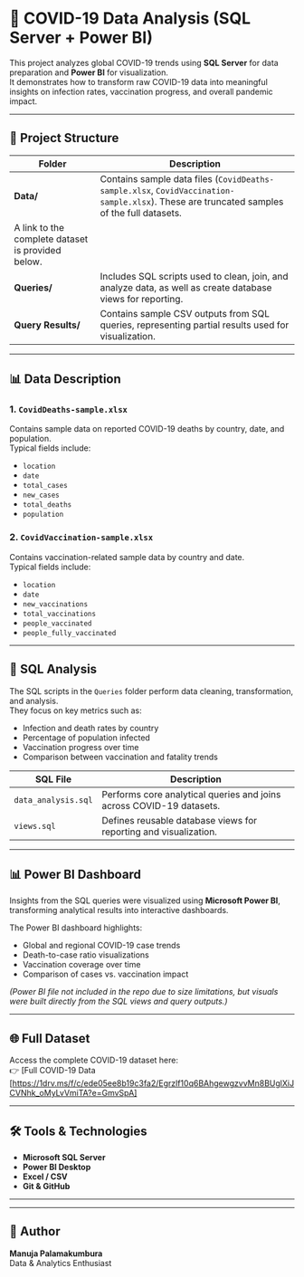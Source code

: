 # 🧪 COVID-19 Data Analysis (SQL Server + Power BI)

This project analyzes global COVID-19 trends using **SQL Server** for data preparation and **Power BI** for visualization.  
It demonstrates how to transform raw COVID-19 data into meaningful insights on infection rates, vaccination progress, and overall pandemic impact.

---

## 📁 Project Structure

| Folder | Description |
|--------|--------------|
| **Data/** | Contains sample data files (`CovidDeaths-sample.xlsx`, `CovidVaccination-sample.xlsx`). These are truncated samples of the full datasets. 
    A link to the complete dataset is provided below. |
| **Queries/** | Includes SQL scripts used to clean, join, and analyze data, as well as create database views for reporting. |
| **Query Results/** | Contains sample CSV outputs from SQL queries, representing partial results used for visualization. |

---

## 📊 Data Description

### 1. `CovidDeaths-sample.xlsx`
Contains sample data on reported COVID-19 deaths by country, date, and population.  
Typical fields include:
- `location`
- `date`
- `total_cases`
- `new_cases`
- `total_deaths`
- `population`

### 2. `CovidVaccination-sample.xlsx`
Contains vaccination-related sample data by country and date.  
Typical fields include:
- `location`
- `date`
- `new_vaccinations`
- `total_vaccinations`
- `people_vaccinated`
- `people_fully_vaccinated`

---

## 🧠 SQL Analysis

The SQL scripts in the `Queries` folder perform data cleaning, transformation, and analysis.  
They focus on key metrics such as:
- Infection and death rates by country  
- Percentage of population infected  
- Vaccination progress over time  
- Comparison between vaccination and fatality trends  

| SQL File | Description |
|-----------|--------------|
| `data_analysis.sql` | Performs core analytical queries and joins across COVID-19 datasets. |
| `views.sql` | Defines reusable database views for reporting and visualization. |

---

## 📊 Power BI Dashboard

Insights from the SQL queries were visualized using **Microsoft Power BI**, transforming analytical results into interactive dashboards.  

The Power BI dashboard highlights:
- Global and regional COVID-19 case trends  
- Death-to-case ratio visualizations  
- Vaccination coverage over time  
- Comparison of cases vs. vaccination impact  

*(Power BI file not included in the repo due to size limitations, but visuals were built directly from the SQL views and query outputs.)*

---

## 🌐 Full Dataset
Access the complete COVID-19 dataset here:  
👉 [Full COVID-19 Data [https://1drv.ms/f/c/ede05ee8b19c3fa2/Egrzlf10q6BAhgewgzvvMn8BUglXiJCVNhk_oMyLvVmiTA?e=GmvSpA]


---

## 🛠️ Tools & Technologies
- **Microsoft SQL Server**
- **Power BI Desktop**
- **Excel / CSV**
- **Git & GitHub**

---


---

## 👤 Author
**Manuja Palamakumbura**  
Data & Analytics Enthusiast  